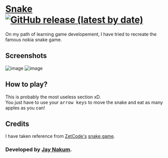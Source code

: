# [Snake](https://github.com/JayNakum/Snake) [![GitHub release (latest by date)](https://img.shields.io/github/v/release/JayNakum/Snake?label=Download&style=for-the-badge)](https://github.com/JayNakum/Snake/releases)
On my path of learning game developement, I have tried to recreate the famous nokia snake game.

## Screenshots
![image](https://user-images.githubusercontent.com/45930809/147413523-d90a2dbc-df19-41e8-a8d7-12a3ebd13ba8.png)
![image](https://user-images.githubusercontent.com/45930809/147413533-13c974bb-abfd-42d6-8334-01f69d26d69a.png)

## How to play?
This is probably the most useless section xD.  
You just have to use your <kbd>arrow keys</kbd> to move the snake and eat as many apples as you can!

## Credits
I have taken reference from [ZetCode's](https://zetcode.com) [snake game](https://github.com/janbodnar/Java-Snake-Game).

### Developed by [Jay Nakum](https://jaynakum.github.io).
